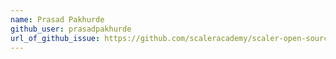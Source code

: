 ```yaml
---
name: Prasad Pakhurde
github_user: prasadpakhurde
url_of_github_issue: https://github.com/scaleracademy/scaler-open-source-september-challenge/issues/272
---
```

